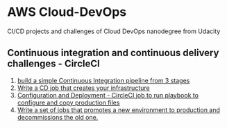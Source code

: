 # AWS Cloud-DevOps
CI/CD projects and challenges of Cloud DevOps nanodegree from Udacity
  
## Continuous integration and continuous delivery challenges - CircleCI
  1. [build a simple Continuous Integration pipeline from 3 stages](./Create-a-CI-Pipeline/)
  2. [Write a CD job that creates your infrastructure](./Create-CD-Infrastructure-job/)
  3. [Configuration and Deployment - CircleCI job to run playbook to configure and copy production files](./Configuration-and-Deployment/)
  4. [Write a set of jobs that promotes a new environment to production and decommissions the old one.](./Promote-to-production/) 
